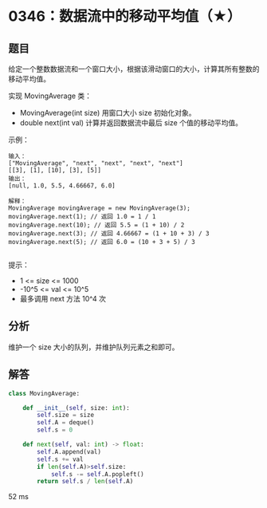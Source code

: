 # 0346：数据流中的移动平均值（★）


## 题目

给定一个整数数据流和一个窗口大小，根据该滑动窗口的大小，计算其所有整数的移动平均值。

实现 MovingAverage 类：
- MovingAverage(int size) 用窗口大小 size 初始化对象。
- double next(int val) 计算并返回数据流中最后 size 个值的移动平均值。
 

示例：

	输入：
	["MovingAverage", "next", "next", "next", "next"]
	[[3], [1], [10], [3], [5]]
	输出：
	[null, 1.0, 5.5, 4.66667, 6.0]

	解释：
	MovingAverage movingAverage = new MovingAverage(3);
	movingAverage.next(1); // 返回 1.0 = 1 / 1
	movingAverage.next(10); // 返回 5.5 = (1 + 10) / 2
	movingAverage.next(3); // 返回 4.66667 = (1 + 10 + 3) / 3
	movingAverage.next(5); // 返回 6.0 = (10 + 3 + 5) / 3
	 

提示：
- 1 <= size <= 1000
- -10^5 <= val <= 10^5
- 最多调用 next 方法 10^4 次


## 分析

维护一个 size 大小的队列，并维护队列元素之和即可。

## 解答

```python
class MovingAverage:

    def __init__(self, size: int):
        self.size = size
        self.A = deque()
        self.s = 0

    def next(self, val: int) -> float:
        self.A.append(val)
        self.s += val
        if len(self.A)>self.size:
            self.s -= self.A.popleft()
        return self.s / len(self.A)
```
52 ms



